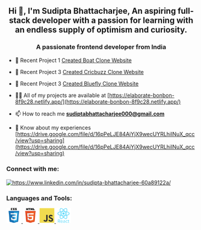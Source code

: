 <h2 align="center"> Hi 👋, I'm Sudipta Bhattacharjee, An aspiring full-stack developer with a passion for learning with an endless
supply of optimism and curiosity.</h2>
<p>

</p>
<h3 align="center">A passionate frontend developer from India</h3>

- 🔭 Recent Project 1 [Created Boat Clone Website](https://github.com/sudiptadip/sudipta-boat-lush-lace-9782.git)

- 🔭 Recent Project 3 [Created Cricbuzz Clone Website](https://github.com/VijaySingh8650/cricbuzz.git)

- 🔭 Recent Project 3 [Created Bluefly Clone Website](https://github.com/abbas5152/Project-Blueflyclone.git)

- 👨‍💻 All of my projects are available at [https://elaborate-bonbon-8f9c28.netlify.app/](https://elaborate-bonbon-8f9c28.netlify.app/)

- 📫 How to reach me **sudiptabhattacharjee000@gmail.com**

- 📄 Know about my experiences [https://drive.google.com/file/d/16pPeLJE84AiYjX9wecUYRLhiINuX_qcc/view?usp=sharing](https://drive.google.com/file/d/16pPeLJE84AiYjX9wecUYRLhiINuX_qcc/view?usp=sharing)

<h3 align="left">Connect with me:</h3>
<p align="left">
<a href="https://linkedin.com/in/https://www.linkedin.com/in/sudipta-bhattacharjee-60a89122a/" target="blank"><img align="center" src="https://raw.githubusercontent.com/rahuldkjain/github-profile-readme-generator/master/src/images/icons/Social/linked-in-alt.svg" alt="https://www.linkedin.com/in/sudipta-bhattacharjee-60a89122a/" height="30" width="40" /></a>
</p>

<h3 align="left">Languages and Tools:</h3>
<p align="left"> <a href="https://www.w3schools.com/css/" target="_blank" rel="noreferrer"> <img src="https://raw.githubusercontent.com/devicons/devicon/master/icons/css3/css3-original-wordmark.svg" alt="css3" width="40" height="40"/> </a> <a href="https://www.w3.org/html/" target="_blank" rel="noreferrer"> <img src="https://raw.githubusercontent.com/devicons/devicon/master/icons/html5/html5-original-wordmark.svg" alt="html5" width="40" height="40"/> </a> <a href="https://developer.mozilla.org/en-US/docs/Web/JavaScript" target="_blank" rel="noreferrer"> <img src="https://raw.githubusercontent.com/devicons/devicon/master/icons/javascript/javascript-original.svg" alt="javascript" width="40" height="40"/> </a> <a href="https://reactjs.org/" target="_blank" rel="noreferrer"> <img src="https://raw.githubusercontent.com/devicons/devicon/master/icons/react/react-original-wordmark.svg" alt="react" width="40" height="40"/> </a> </p>
